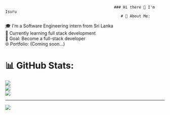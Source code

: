                                                     ### Hi there 👋 I'm Isuru
                                                       # 💫 About Me:
🎓 I'm a Software Engineering intern from Sri Lanka<br>🌱 Currently learning full stack development<br>🎯 Goal: Become a full-stack developer<br>🌐 Portfolio: (Coming soon...)



# 📊 GitHub Stats:
![](https://github-readme-stats.vercel.app/api?username=isuru794&theme=dark&hide_border=false&include_all_commits=true&count_private=true)<br/>
![](https://nirzak-streak-stats.vercel.app/?user=isuru794&theme=dark&hide_border=false)<br/>
![](https://github-readme-stats.vercel.app/api/top-langs/?username=isuru794&theme=dark&hide_border=false&include_all_commits=true&count_private=true&layout=compact)

---
[![](https://visitcount.itsvg.in/api?id=isuru794&icon=0&color=0)](https://visitcount.itsvg.in)

<!-- Proudly created with GPRM ( https://gprm.itsvg.in ) -->
